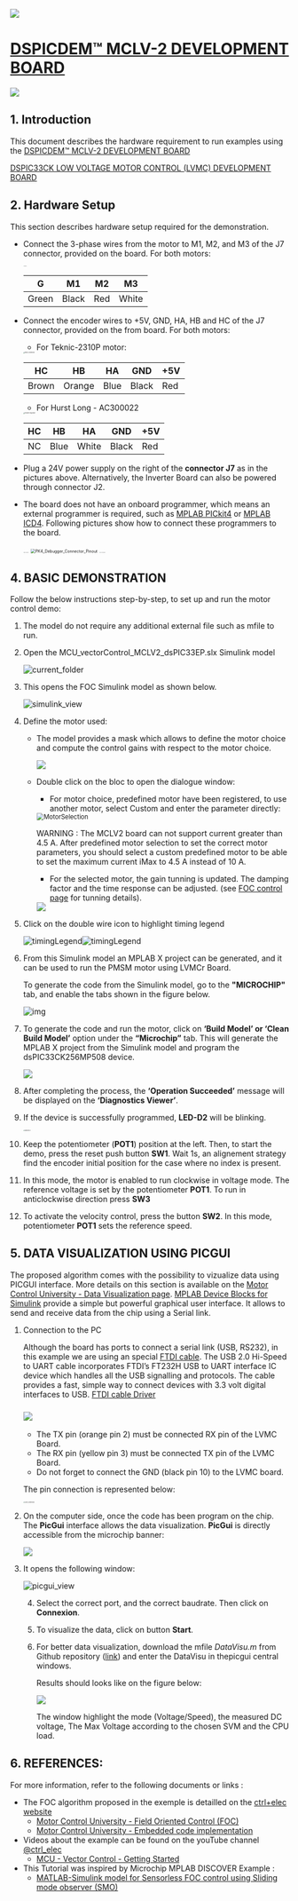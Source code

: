 ![](./../../img/logo.png)

# [DSPICDEM™ MCLV-2 DEVELOPMENT BOARD ](https://www.microchip.com/en-us/development-tool/dm330021-2)

![](/home/rdelpoux/Documents/Travail/Recherche/Moteurs/ctrl-elec/github/ctrl-elec/img/supportedBoards/F7989578-01.png)

## 1. Introduction

This document describes the hardware requirement to run examples using the [DSPICDEM™ MCLV-2 DEVELOPMENT BOARD ](https://www.microchip.com/en-us/development-tool/dm330021-2)

 [DSPIC33CK LOW VOLTAGE MOTOR CONTROL (LVMC) DEVELOPMENT BOARD](https://www.microchip.com/en-us/development-tool/DM330031)

## 2. Hardware Setup

This section describes hardware setup required for the demonstration.

- Connect the 3-phase wires from the motor to M1, M2, and M3 of the J7 connector, provided on the board. For both motors:

  <img src="./../../img/supportedBoards/MCLV2/phases.jpg" alt="phases" style="zoom:10%;" />

  | G     | M1    | M2   | M3    |
  | ----- | ----- | ---- | ----- |
  | Green | Black | Red  | White |

- Connect the encoder wires to +5V, GND, HA, HB and HC of the J7 connector, provided on the from board. For both motors:

  - For Teknic-2310P motor:

  <img src="./../../img/supportedBoards/MCLV2/motor_connection.jpg" alt="motor_connection" style="zoom:15%;" />

  | HC    | HB     | HA   | GND   | +5V  |
  | ----- | ------ | ---- | ----- | ---- |
  | Brown | Orange | Blue | Black | Red  |

  - For Hurst Long - AC300022

  <img src="./../../img/supportedBoards/MCLV2/encoder long hurst 1.jpg" alt="encoder long hurst 1" style="zoom:15%;" />
  
  | HC   | HB   | HA    | GND   | +5V  |
  | ---- | ---- | ----- | ----- | ---- |
  | NC   | Blue | White | Black | Red  |

- Plug a 24V power supply on the right of the **connector J7** as in the pictures above. Alternatively, the Inverter Board can also be powered through connector J2.

- The board does not have an onboard programmer, which means an external programmer is required, such as [MPLAB PICkit4](https://www.microchip.com/en-us/development-tool/pg164140) or [MPLAB ICD4](https://www.microchip.com/en-us/development-tool/dv164045). Following pictures show how to connect these programmers to the board.

  <img src="./../../img/supportedBoards/MCLV2/picKIT_connection.jpg" alt="picKIT_connection" style="zoom:7%;" /> <img src="./../../img/supportedBoards/MCLV2/PK4_Debugger_Connector_Pinout.png" alt="PK4_Debugger_Connector_Pinout" style="zoom:50%;" /> <img src="./../../img/supportedBoards/MCLV2/ICD4_connection.jpg" alt="ICD4_connection" style="zoom:8%;" />
  
  

## 4. BASIC DEMONSTRATION

Follow the below instructions step-by-step, to set up and run the motor control demo:

1. The model do not require any additional external file such as mfile to run.

2. Open the MCU_vectorControl_MCLV2_dsPIC33EP.slx Simulink model

   ![current_folder](img\current_folder.png)

3. This opens the FOC Simulink model as shown below.

   ![simulink_view](img\simulink_view.png)

4. Define the motor used:

   - The model provides a mask which allows to define the motor choice and compute the control gains with respect to the motor choice.

      <img src="img/vectorControl/MotorChoiceGainTunning.png" />

   - Double click on the bloc to open the dialogue window:

      - For motor choice, predefined motor have been registered, to use another motor, select Custom and enter the parameter directly:

      <img src="./../../img/supportedBoards/MCLV2/MotorSelection.png" alt="MotorSelection" style="zoom: 80%;" />

      WARNING : The MCLV2 board can not support current greater than 4.5 A. After predefined motor selection to set the correct motor parameters, you should select a custom predefined motor to be able to set the maximum current iMax to 4.5 A instead of 10 A.

      - For the selected motor, the gain tunning is updated. The damping factor and the time response can be adjusted. (see [FOC control page](https://ctrl-elec.fr/mcu_electric_motor_field_oriented_control_controller.html) for tunning details).
      
      <img src="img/vectorControl/GainTunning.png" />




5. Click on the double wire icon to highlight timing legend 

   ![timingLegend](img/vectorControl/iconLegend.png)![timingLegend](img/vectorControl/timingLegend.png)

6. From this Simulink model an MPLAB X project can be  generated, and it can be used to run the PMSM motor using LVMCr Board. 

   To generate the code from the Simulink model, go to the **"MICROCHIP"** tab, and enable the tabs shown in the figure below.

   ![img](img/vectorControl/SelectProg.png)

7. To generate the code and run the motor, click on **‘Build Model’ or ‘Clean Build Model’** option under the **“Microchip”** tab. This will generate the MPLAB X project from the Simulink model and program the dsPIC33CK256MP508 device.

     ![](img/vectorControl/BuildModel.png)

8. After completing the process, the **‘Operation Succeeded’** message will be displayed on the **‘Diagnostics Viewer’**.

9. If the device is successfully programmed, **LED-D2** will be blinking.

   <img src="./../../img/supportedBoards/MCLV2/switches 2.jpg" alt="switches 2" style="zoom:15%;" />

10. Keep the potentiometer (**POT1**) position at the left. Then, to start the demo, press the reset push button **SW1**. Wait 1s, an alignement strategy find the encoder initial position for the case where no index is present. 

11. In this mode, the motor is enabled to run clockwise in voltage mode. The reference voltage is set by the potentiometer **POT1**. To run in anticlockwise direction press **SW3**

12. To activate the velocity control, press the button **SW2**. In this mode, potentiometer **POT1** sets the reference speed. 

## 5. DATA VISUALIZATION USING PICGUI

The proposed algorithm comes with the possibility to vizualize data using PICGUI interface. More details on this section is available on the [Motor Control University - Data Visualization page](https://ctrl-elec.fr/mcu_electric_motor_embeddedCode_datavisu.html). [MPLAB Device Blocks for Simulink](https://www.mathworks.com/matlabcentral/fileexchange/71892) provide a simple but powerful graphical user interface. It allows to send and receive data from the chip using a Serial link.

1. Connection to the PC

   Although the board has ports to connect a serial link (USB, RS232), in this example we are using an special [FTDI cable](https://www.ftdichip.com/Support/Documents/DataSheets/Cables/DS_C232HD_UART_CABLE.pdf). The USB 2.0 Hi-Speed to UART cable incorporates FTDI’s FT232H USB to UART interface IC device which handles all the USB signalling and protocols.  The cable provides a fast, simple way to connect devices with 3.3 volt digital interfaces to USB. 
   [FTDI cable Driver](https://www.ftdichip.com/Drivers/VCP.htm)

   ### <img src="img/vectorControl/C232HDconnection.png">

   - The TX pin (orange pin 2) must be connected RX pin of the LVMC Board.
   - The RX pin (yellow pin 3) must be connected TX pin of the LVMC Board.
   - Do not forget to connect the GND (black pin 10) to the LVMC board.

   The pin connection is represented below:

   <img src="./../../img/supportedBoards/MCLV2/UART_connection.jpg" alt="UART_connection" style="zoom:15%;" />

2. On the computer side, once the code has been program on the chip. The **PicGui** interface allows the data visualization. **PicGui** is directly accessible from the microchip banner:

   ![](./../../img/vectorControl/banner.png)

3. It opens the following window:

   ![picgui_view](./../../img/vectorControl/picgui.PNG)

   4. Select the correct port, and the correct baudrate. Then click on **Connexion**.

   5. To visualize the data, click on button **Start**.

   6. For better data visualization, download the mfile *DataVisu.m* from Github repository ([link](https://github.com/rdelpoux/ctrl-elec/tree/main/MCU/vectorControl)) and enter the DataVisu in thepicgui central windows. 

      Results should looks like on the figure below:

      ![](./../../img/vectorControl/DataVisu.png)

      The window highlight the mode (Voltage/Speed), the measured DC voltage, The Max Voltage according to the chosen SVM and the CPU load.

## 6. REFERENCES:

For more information, refer to the following documents or links :

- The FOC algorithm proposed in the exemple is detailled on the [ctrl+elec website](https://www.ctrl-elec.fr)
  - [Motor Control University - Field Oriented Control (FOC)](mcu_electric_motor_field_oriented_control_FOC.html)
  - [Motor Control University - Embedded code implementation](https://ctrl-elec.fr/mcu_electric_motor_embeddedCode_intro.html)
- Videos about the example can be found on the youTube channel [@ctrl_elec](https://www.youtube.com/@ctrl_elec)
  - [MCU - Vector Control - Getting Started](https://youtu.be/fAhIvsgS1aM?si=tAoGpcwJagEB3y5x)
- This Tutorial was inspired by Microchip MPLAB DISCOVER Example :
  - [MATLAB-Simulink model for Sensorless FOC control using Sliding mode observer (SMO)](https://mplab-discover.microchip.com/v2/item/com.microchip.code.examples/com.microchip.matlab.project/com.microchip.subcategories.motor-control-and-drive/com.microchip.matlab.project.matlab-mclv-48v-300w-dspic33ck64mc105-foc-smo/1.0.0?view=about)
